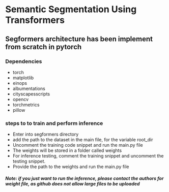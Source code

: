 # Semantic Segmentation Using Transformers #
## Segformers architecture has been implement from scratch in pytorch ##

### Dependencies ###
* torch
* matplotlib
* einops
* albumentations
* cityscapesscripts
* opencv
* torchmetrics
* pillow

### steps to to train and perform inference ###
* Enter into segformers directory
* add the path to the dataset in the main file, for the variable root_dir
* Uncomment the training code snippet and run the main.py file
* The weights will be stored in a folder called weights
* For inference testing, comment the training snippet and uncomment the testing snippet.
* Provide the path to the weights and run the main.py file

##### Note: if you just want to run the inference, please contact the authors for weight file, as github does not allow large files to be uploaded #####


